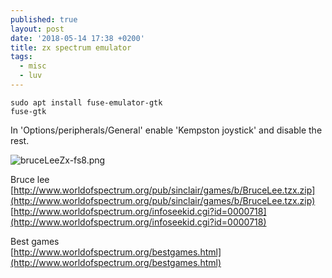 ```yaml
---
published: true
layout: post
date: '2018-05-14 17:38 +0200'
title: zx spectrum emulator
tags:
  - misc
  - luv
---
```

    sudo apt install fuse-emulator-gtk
    fuse-gtk
    
In 'Options/peripherals/General' enable 'Kempston joystick' and disable the rest.

![bruceLeeZx-fs8.png]({{site.baseurl}}/media/bruceLeeZx-fs8.png)

Bruce lee  
[http://www.worldofspectrum.org/pub/sinclair/games/b/BruceLee.tzx.zip](http://www.worldofspectrum.org/pub/sinclair/games/b/BruceLee.tzx.zip)  
[http://www.worldofspectrum.org/infoseekid.cgi?id=0000718](http://www.worldofspectrum.org/infoseekid.cgi?id=0000718)

Best games  
[http://www.worldofspectrum.org/bestgames.html](http://www.worldofspectrum.org/bestgames.html)
